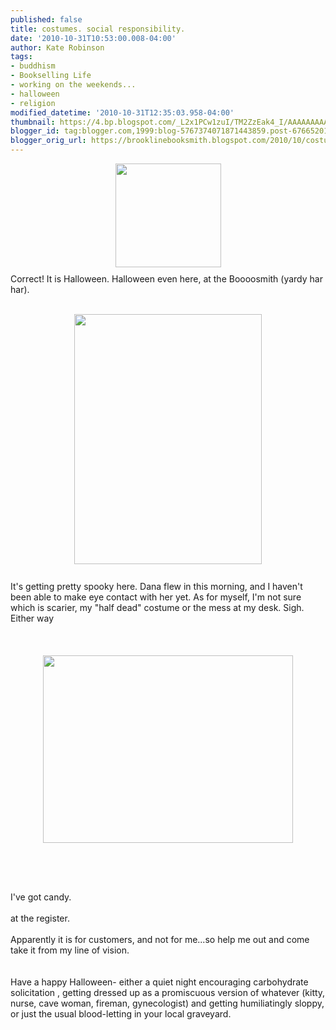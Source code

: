 ```yaml
---
published: false
title: costumes. social responsibility.
date: '2010-10-31T10:53:00.008-04:00'
author: Kate Robinson
tags:
- buddhism
- Bookselling Life
- working on the weekends...
- halloween
- religion
modified_datetime: '2010-10-31T12:35:03.958-04:00'
thumbnail: https://4.bp.blogspot.com/_L2x1PCw1zuI/TM2ZzEak4_I/AAAAAAAAAJg/zIbDHT-_NyU/s72-c/a1b2.bmp
blogger_id: tag:blogger.com,1999:blog-5767374071871443859.post-6766520133287995538
blogger_orig_url: https://brooklinebooksmith.blogspot.com/2010/10/costumes-social-responsibility.html
---
```


<a href="https://4.bp.blogspot.com/_L2x1PCw1zuI/TM2ZzEak4_I/AAAAAAAAAJg/zIbDHT-_NyU/s1600/a1b2.bmp"><img style="TEXT-ALIGN: center; MARGIN: 0px auto 10px; WIDTH: 169px; DISPLAY: block; HEIGHT: 166px; CURSOR: hand" id="BLOGGER_PHOTO_ID_5534248619745797106" border="0" alt="" src="https://4.bp.blogspot.com/_L2x1PCw1zuI/TM2ZzEak4_I/AAAAAAAAAJg/zIbDHT-_NyU/s400/a1b2.bmp" /></a> Correct! It is Halloween. Halloween even here, at the Boooosmith (yardy har har).<br /><div></div><br /><div><a href="https://3.bp.blogspot.com/_L2x1PCw1zuI/TM2X2nUhOCI/AAAAAAAAAJY/F9x5QTynGck/s1600/dana1.bmp"><img style="TEXT-ALIGN: center; MARGIN: 0px auto 10px; WIDTH: 300px; DISPLAY: block; HEIGHT: 400px; CURSOR: hand" id="BLOGGER_PHOTO_ID_5534246481631983650" border="0" alt="" src="https://3.bp.blogspot.com/_L2x1PCw1zuI/TM2X2nUhOCI/AAAAAAAAAJY/F9x5QTynGck/s400/dana1.bmp" /></a> </div><br /><div>It's getting pretty spooky here. Dana flew in this morning, and I haven't been able to make eye contact with her yet. As for myself, I'm not sure which is scarier, my "half dead" costume or the mess at my desk. Sigh. Either way</div><br /><div><br /><br /><div><a href="https://4.bp.blogspot.com/_L2x1PCw1zuI/TM2Xotlm9WI/AAAAAAAAAJQ/hzBtfmxZt4c/s1600/dana23.bmp"><img style="TEXT-ALIGN: center; MARGIN: 0px auto 10px; WIDTH: 400px; DISPLAY: block; HEIGHT: 300px; CURSOR: hand" id="BLOGGER_PHOTO_ID_5534246242796107106" border="0" alt="" src="https://4.bp.blogspot.com/_L2x1PCw1zuI/TM2Xotlm9WI/AAAAAAAAAJQ/hzBtfmxZt4c/s400/dana23.bmp" /></a><br /><br /><div><br /><div><br /><div>I've got candy.</div><br /><div>at the register.</div><br /><div>Apparently it is for customers, and not for me...so help me out and come take it from my line of vision.</div><br /><div></div><br /><div>Have a happy Halloween- either a quiet night encouraging carbohydrate solicitation , getting dressed up as a promiscuous version of whatever (kitty, nurse, cave woman, fireman, gynecologist) and getting humiliatingly sloppy, or just the usual blood-letting in your local graveyard.</div><br /><div></div><br /><div></div><br /><br /><br /><br /><br /><br /><div></div></div></div></div></div>